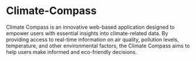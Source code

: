 # Climate-Compass
Climate Compass is an innovative web-based application designed to empower users with essential insights into climate-related data. By providing access to real-time information on air quality, pollution levels, temperature, and other environmental factors, the Climate Compass aims to help users make informed and eco-friendly decisions.
